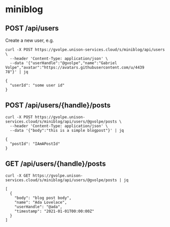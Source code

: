 # miniblog
 
## POST /api/users
 
Create a new user, e.g.
 
```console
curl -X POST https://gvolpe.unison-services.cloud/s/miniblog/api/users \
  --header 'Content-Type: application/json' \
  --data '{"userHandle":"@gvolpe","name":"Gabriel Volpe","avatar":"https://avatars.githubusercontent.com/u/4439
78"}' | jq
 
{
  "userId": "some user id"
}
```
 
## POST /api/users/{handle}/posts
 
```console
curl -X POST https://gvolpe.unison-services.cloud/s/miniblog/api/users/@gvolpe/posts \
  --header 'Content-Type: application/json' \
  --data '{"body":"this is a simple blogpost"}' | jq
 
{
  "postId": "IAmAPostId"
}
```
 
## GET /api/users/{handle}/posts
 
```console
curl -X GET https://gvolpe.unison-services.cloud/s/miniblog/api/users/@gvolpe/posts | jq
 
[
  {
    "body": "blog post body",
    "name": "Ada Lovelace",
    "userHandle": "@ada",
    "timestamp": "2021-01-01T00:00:00Z"
  }
]
```
